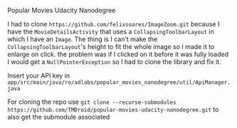 Popular Movies Udacity Nanodegree

I had to clone `https://github.com/felixsoares/ImageZoom.git` because I have the `MovieDetailsActivity` that uses a `CollapsingToolbarLayout` in which I have an `Image`. The thing is I can't make the `CollapsingToolbarLayout`'s height to fit the whole image so I made it to enlarge on click. the problem was if I clicked on it before it was fully loaded I would get a `NullPointerException` so I had to clone the library and fix it.

Insert your API key in `app/src/main/java/ro/adlabs/popular_movies_nanodegree/util/ApiManager.java`

For cloning the repo use `git clone --recurse-submodules https://github.com/TMDroid/popular-movies-udacity-nanodegree.git` to also get the submodule associated